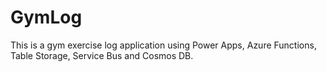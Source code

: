 # GymLog
This is a gym exercise log application using Power Apps, Azure Functions, Table Storage, Service Bus and Cosmos DB.
